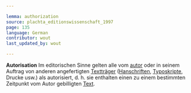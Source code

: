 ```yaml
---

lemma: authorization
source: plachta_editionswissenschaft_1997
page: 135
language: German
contributor: wout
last_updated_by: wout

---
```


**Autorisation** Im editorischen Sinne gelten alle vom [autor](author.html) oder in seinem Auftrag von anderen angefertigten [Textträger](textCarrier.html) ([Hanschriften](manuscript.html), [Typoskripte](typescript.html), Drucke usw.) als autorisiert, d. h. sie enthalten einen zu einem bestimmten Zeitpunkt vom Autor gebilligten [Text](text.html).
